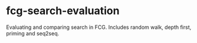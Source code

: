 # fcg-search-evaluation

Evaluating and comparing search in FCG. Includes random walk, depth first, priming and seq2seq.